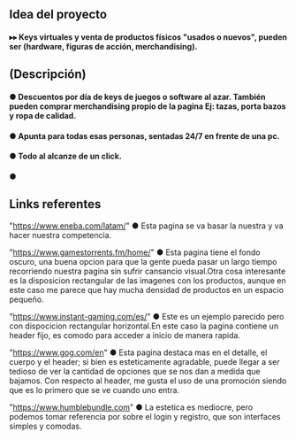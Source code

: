## **Idea del proyecto**

####  ▸▸ Keys virtuales y venta de productos físicos "usados o nuevos", pueden ser (hardware, figuras de acción, merchandising).

## **(Descripción)**

####    ● Descuentos por día de keys de juegos o software al azar. También pueden comprar merchandising propio de la pagina Ej: tazas, porta bazos y ropa de calidad.

####    ● Apunta para todas esas personas, sentadas 24/7 en  frente de una pc.

####    ● Todo al alcanze de un click.

####    ● 


## **Links referentes**
"https://www.eneba.com/latam/"
● Esta pagina se va basar la nuestra y va hacer nuestra competencia.

"https://www.gamestorrents.fm/home/"
● Esta pagina tiene el fondo oscuro, una buena opcion para que la gente pueda pasar un largo tiempo
recorriendo nuestra pagina sin sufrir cansancio visual.Otra cosa interesante es la disposicion rectangular 
de las imagenes con los productos, aunque en este caso me parece que hay mucha densidad de productos
en un espacio pequeño.

"https://www.instant-gaming.com/es/"
● Este es un ejemplo parecido pero con dispocicion rectangular horizontal.En este caso la pagina contiene 
un header fijo, es comodo para acceder a inicio de manera rapida.

"https://www.gog.com/en"
● Esta pagina destaca mas en el detalle, el cuerpo y el header; si bien es esteticamente agradable, puede llegar a ser tedioso de ver la cantidad de opciones que se nos dan a medida que bajamos. Con respecto al header, me gusta el uso de una promoción siendo que es lo primero que se ve cuando uno entra.

"https://www.humblebundle.com"
● La estetica es mediocre, pero podemos tomar referencia por sobre el login y registro, que son interfaces simples y comodas.
